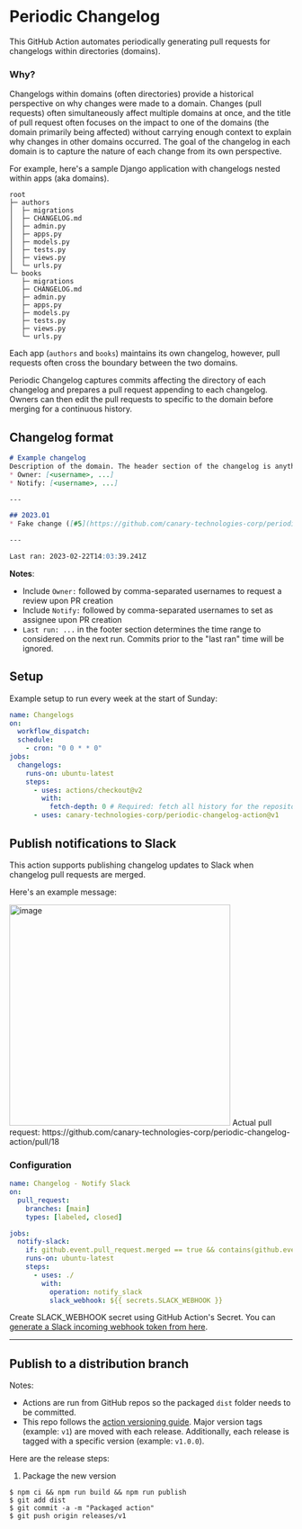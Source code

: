 # Periodic Changelog
This GitHub Action automates periodically generating pull requests for changelogs within directories (domains).

### Why?
Changelogs within domains (often directories) provide a historical perspective on why changes were made to a domain. Changes (pull requests) often simultaneously affect multiple domains at once, and the title of pull request often focuses on the impact to one of the domains (the domain primarily being affected) without carrying enough context to explain why changes in other domains occurred. The goal of the changelog in each domain is to capture the nature of each change from its own perspective.

For example, here's a sample Django application with changelogs nested within apps (aka domains).
```
root
├─ authors
│  ├─ migrations
│  ├─ CHANGELOG.md
│  ├─ admin.py
│  ├─ apps.py
│  ├─ models.py
│  ├─ tests.py
│  ├─ views.py
│  └─ urls.py
└─ books
   ├─ migrations
   ├─ CHANGELOG.md
   ├─ admin.py
   ├─ apps.py
   ├─ models.py
   ├─ tests.py
   ├─ views.py
   └─ urls.py
```
Each app (`authors` and `books`) maintains its own changelog, however, pull requests often cross the boundary between the two domains.

Periodic Changelog captures commits affecting the directory of each changelog and prepares a pull request appending to each changelog. Owners can then edit the pull requests to specific to the domain before merging for a continuous history.

## Changelog format
```md
# Example changelog
Description of the domain. The header section of the changelog is anything above the first divider. It won't be touched by the automation.
* Owner: [<username>, ...]
* Notify: [<username>, ...]

---

## 2023.01
* Fake change ([#5](https://github.com/canary-technologies-corp/periodic-changelog-action/pull/5))

---

Last ran: 2023-02-22T14:03:39.241Z
```
**Notes**:
* Include `Owner:` followed by comma-separated usernames to request a review upon PR creation
* Include `Notify:` followed by comma-separated usernames to set as assignee upon PR creation
* `Last run: ...` in the footer section determines the time range to considered on the next run. Commits prior to the "last ran" time will be ignored.


## Setup
Example setup to run every week at the start of Sunday:
```yml
name: Changelogs
on:
  workflow_dispatch:
  schedule:
    - cron: "0 0 * * 0"
jobs:
  changelogs:
    runs-on: ubuntu-latest
    steps:
      - uses: actions/checkout@v2
        with:
          fetch-depth: 0 # Required: fetch all history for the repository.
      - uses: canary-technologies-corp/periodic-changelog-action@v1
```

## Publish notifications to Slack
This action supports publishing changelog updates to Slack when changelog pull requests are merged. 

Here's an example message:

<img width="393" alt="image" src="https://user-images.githubusercontent.com/987656/221193527-c6e20bd8-77f4-406d-968d-488d4094d701.png">
Actual pull request: https://github.com/canary-technologies-corp/periodic-changelog-action/pull/18

### Configuration
```yml
name: Changelog - Notify Slack
on:
  pull_request:
    branches: [main]
    types: [labeled, closed]

jobs:
  notify-slack:
    if: github.event.pull_request.merged == true && contains(github.event.pull_request.labels.*.name, 'Changelog')
    runs-on: ubuntu-latest
    steps:
      - uses: ./
        with:
          operation: notify_slack
          slack_webhook: ${{ secrets.SLACK_WEBHOOK }}
```
Create SLACK_WEBHOOK secret using GitHub Action's Secret. You can [generate a Slack incoming webhook token from here](https://slack.com/apps/A0F7XDUAZ-incoming-webhooks).

---

## Publish to a distribution branch
Notes:
* Actions are run from GitHub repos so the packaged `dist` folder needs to be committed.
* This repo follows the [action versioning guide](https://github.com/actions/toolkit/blob/master/docs/action-versioning.md). Major version tags (example: `v1`) are moved with each release. Additionally, each release is tagged with a specific version (example: `v1.0.0`).

Here are the release steps:
1. Package the new version
  ```
  $ npm ci && npm run build && npm run publish
  $ git add dist
  $ git commit -a -m "Packaged action"
  $ git push origin releases/v1
  ```
